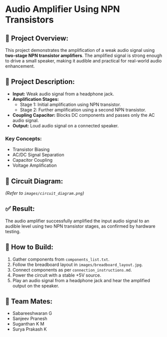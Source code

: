 # Audio Amplifier Using NPN Transistors

## 📜 Project Overview:
This project demonstrates the amplification of a weak audio signal using **two-stage NPN transistor amplifiers**. The amplified signal is strong enough to drive a small speaker, making it audible and practical for real-world audio enhancement.


## 📝 Project Description:
- **Input:** Weak audio signal from a headphone jack.
- **Amplification Stages:**
    - Stage 1: Initial amplification using NPN transistor.
    - Stage 2: Further amplification using a second NPN transistor.
- **Coupling Capacitor:** Blocks DC components and passes only the AC audio signal.
- **Output:** Loud audio signal on a connected speaker.

### Key Concepts:
- Transistor Biasing
- AC/DC Signal Separation
- Capacitor Coupling
- Voltage Amplification


## 🔧 Circuit Diagram:
*(Refer to `images/circuit_diagram.png`)*

## ✅ Result:
The audio amplifier successfully amplified the input audio signal to an audible level using two NPN transistor stages, as confirmed by hardware testing.


## 🚀 How to Build:
1. Gather components from `components_list.txt`.
2. Follow the breadboard layout in `images/breadboard_layout.jpg`.
3. Connect components as per `connection_instructions.md`.
4. Power the circuit with a stable +5V source.
5. Play an audio signal from a headphone jack and hear the amplified output on the speaker.


## 📸 Team Mates:
- Sabareeshwaran G
- Sanjeev Pranesh
- Suganthan K M
- Surya Prakash K
